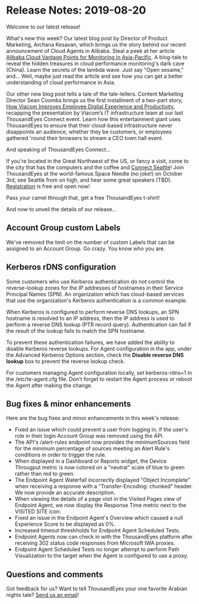 # Release Notes: 2019-08-20

Welcome to our latest release!

What's new this week? Our latest blog post by Director of Product Marketing, Archana Kesavan, which brings us the story behind our recent announcement of Cloud Agents in Alibaba. Steal a peek at her article [Alibaba Cloud Vantage Points for Monitoring in Asia-Pacific](https://blog.thousandeyes.com/alibaba-cloud-vantage-points-monitoring-asia-pacific/). A blog-tale to reveal the hidden treasures in cloud performance monitoring's dark cave \(China\). Learn the secrets of the lambda wave. Just say "Open sesame," and... Well, maybe just read the article and see how you can get a better understanding of cloud performance in Asia.

Our other new blog post tells a tale of the tale-tellers. Content Marketing Director Sean Coombs brings us the first installment of a two-part story, [How Viacom Improves Employee Digital Experience and Productivity](https://blog.thousandeyes.com/how-viacom-improves-employee-digital-experience-and-productivity/), recapping the presentation by Viacom’s IT infrastructure team at our last ThousandEyes Connect event. Learn how this entertainment giant uses ThousandEyes to ensure that their cloud-based infrastructure never disappoints an audience, whether they be customers, or employees gathered 'round their browsers to stream a CEO town hall event.

And speaking of ThousandEyes Connect...

 If you're located in the Great Northwest of the US, or fancy a visit, come to the city that has the computers and the coffee and [Connect Seattle](https://www.thousandeyes.com/events/connect/seattle-2019)! Join ThousandEyes at the world-famous Space Needle \(no joke!\) on October 3rd, see Seattle from on high, and hear some great speakers \(TBD\). [Registration](http://www.thousandeyes.com/events/connect/seattle-2019) is free and open now!

Pass your camel through that, get a free ThousandEyes t-shirt! 

And now to unveil the details of our release...

## Account Group custom Labels

We've removed the limit on the number of custom Labels that can be assigned to an Account Group. Go crazy. You know who you are.

## Kerberos rDNS configuration

Some customers who use Kerberos authentication do not control the reverse-lookup zones for the IP addresses of hostnames in their Service Principal Names \(SPN\). An organization which has cloud-based services that use the organization's Kerberos authentication is a common example.

When Kerberos is configured to perform reverse DNS lookups, an SPN hostname is resolved to an IP address, then the IP address is used to perform a reverse DNS lookup \(PTR record query\). Authentication can fail if the result of the lookup fails to match the SPN hostname.

To prevent these authentication failures, we have added the ability to disable Kerberos reverse lookups. For Agent configuration in the app, under the Advanced Kerberos Options section, check the **Disable reverse DNS lookup** box to prevent the reverse lookup check.

For customers managing Agent configuration locally, set kerberos-rdns=1 in the /etc/te-agent.cfg file. Don't forget to restart the Agent process or reboot the Agent after making the change.

## Bug fixes & minor enhancements

Here are the bug fixes and minor enhancements in this week's release:

* Fixed an issue which could prevent a user from logging in, if the user's role in their login Account Group was removed using the API.
* The API's /alert-rules endpoint now provides the minimumSources field for the minimum percentage of sources meeting an Alert Rule's conditions in order to trigger the rule.
* When displayed in a Dashboard or Reports widget, the Device Througput metric is now colored on a "neutral" scale of blue to green rather than red to green.
* The Endpoint Agent Waterfall incorrectly displayed "Object Incomplete" when receiving a response with a "Transfer-Encoding: chunked" header. We now provide an accurate description.
* When viewing the details of a page visit in the Visited Pages view of Endpoint Agent, we now display the Response Time metric next to the VISITED SITE icon:
* Fixed an issue in the Endpoint Agent's Overview which caused a null Experience Score to be displayed as 0%.
* Increased timeout threshholds for Endpoint Agent Scheduled Tests.
* Endpoint Agents now can check in with the ThousandEyes platform after receiving 302 status code responses from Microsoft IWA proxies.
* Endpoint Agent Scheduled Tests no longer attempt to perform Path Visualization to the target when the Agent is configured to use a proxy.  

## Questions and comments

Got feedback for us? Want to tell ThousandEyes your one favorite Arabian nights tale? [Send us an email](mailto:support@thousandeyes.com?subject=2019-08-20+Release+Update)!

